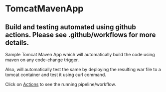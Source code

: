 # TomcatMavenApp

## Build and testing automated using github actions. Please see .github/workflows for more details.

Sample Tomcat Maven App which will automatically build the code using maven on any code-change trigger.

Also, will automatically test the same by deploying the resulting war file to a tomcat container and test it using curl command. 

Click on [Actions](https://github.com/ankur512512/TomcatMavenApp/actions) to see the running pipeline/workflow.

